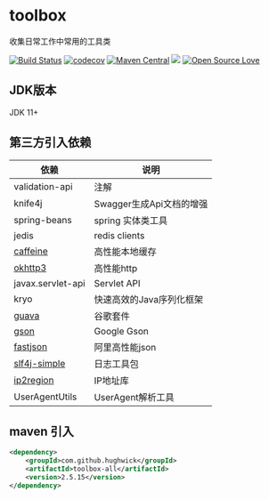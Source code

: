 # toolbox

收集日常工作中常用的工具类

[![Build Status](https://app.travis-ci.com/HughWick/toolbox.svg?branch=2.4.X)](https://app.travis-ci.com/github/HughWick/toolbox)
[![codecov](https://codecov.io/gh/HughWick/toolbox/branch/master/graph/badge.svg)](https://codecov.io/gh/HughWick/toolbox)
[![Maven Central](https://maven-badges.herokuapp.com/maven-central/com.github.hughwick/toolbox-all/badge.svg)](https://maven-badges.herokuapp.com/maven-central/com.github.hughwick/toolbox-all)
[![](https://img.shields.io/badge/license-Apache2-FF0080.svg)](https://github.com/hughwick/toolbox/blob/master/LICENSE.txt)
[![Open Source Love](https://badges.frapsoft.com/os/v2/open-source.svg?v=103)](https://github.com/hughwick/toolbox)

## JDK版本

JDK 11+

## 第三方引入依赖

| 依赖                                                     | 说明  |
|--------------------------------------------------------| ----  |
| validation-api                                         | 注解 |
| knife4j                                                | Swagger生成Api文档的增强 |
| spring-beans                                           | spring 实体类工具 |
| jedis                                                  | redis clients |
| [caffeine](https://github.com/ben-manes/caffeine)      | 高性能本地缓存 |
| [okhttp3](https://github.com/square/okhttp)            | 高性能http |
| javax.servlet-api                                      | Servlet API |
| kryo                                                   | 快速高效的Java序列化框架 |
| [guava](https://github.com/google/guava)               | 谷歌套件 |
| [gson](https://github.com/google/gson)                 | Google Gson |
| [fastjson](https://github.com/alibaba/fastjson2)       | 阿里高性能json |
| [slf4j-simple](https://github.com/qos-ch/slf4j)        | 日志工具包 |
| [ip2region](https://github.com/lionsoul2014/ip2region) | IP地址库 |
| UserAgentUtils                                         | UserAgent解析工具 |
## maven 引入

```xml
<dependency>
    <groupId>com.github.hughwick</groupId>
    <artifactId>toolbox-all</artifactId>
    <version>2.5.15</version>
</dependency>
```
